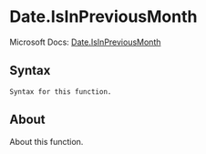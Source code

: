 ---
---

# Date.IsInPreviousMonth

Microsoft Docs: [Date.IsInPreviousMonth](https://docs.microsoft.com/en-us/powerquery-m/date-isinpreviousmonth)

## Syntax

```powerquery-m
Syntax for this function.
```

## About

About this function.

